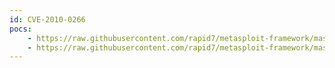 ```yaml
---
id: CVE-2010-0266
pocs:
    - https://raw.githubusercontent.com/rapid7/metasploit-framework/master/modules/exploits/windows/email/ms10_045_outlook_ref_only.rb
    - https://raw.githubusercontent.com/rapid7/metasploit-framework/master/modules/exploits/windows/email/ms10_045_outlook_ref_resolve.rb
---
```

